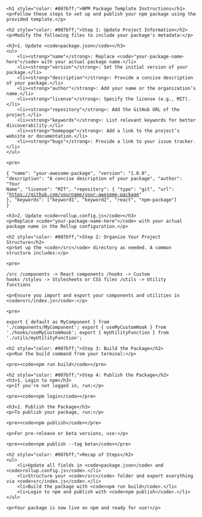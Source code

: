 
    <h1 style="color: #007bff;">NPM Package Template Instructions</h1>
    <p>Follow these steps to set up and publish your npm package using the provided template.</p>

    <h2 style="color: #007bff;">Step 1: Update Project Information</h2>
    <p>Modify the following files to include your package's metadata:</p>

    <h3>1. Update <code>package.json</code></h3>
    <ul>
        <li><strong>"name"</strong>: Replace <code>"your-package-name-here"</code> with your actual package name.</li>
        <li><strong>"version"</strong>: Set the initial version of your package.</li>
        <li><strong>"description"</strong>: Provide a concise description of your package.</li>
        <li><strong>"author"</strong>: Add your name or the organization’s name.</li>
        <li><strong>"license"</strong>: Specify the license (e.g., MIT).</li>
        <li><strong>"repository"</strong>: Add the GitHub URL of the project.</li>
        <li><strong>"keywords"</strong>: List relevant keywords for better discoverability.</li>
        <li><strong>"homepage"</strong>: Add a link to the project’s website or documentation.</li>
        <li><strong>"bugs"</strong>: Provide a link to your issue tracker.</li>
    </ul>

    <pre>
<code>{
  "name": "your-awesome-package",
  "version": "1.0.0",
  "description": "A concise description of your package",
  "author": "Your Name",
  "license": "MIT",
  "repository": {
    "type": "git",
    "url": "https://github.com/yourname/your-awesome-package"
  },
  "keywords": ["keyword1", "keyword2", "react", "npm-package"]
}</code></pre>

    <h3>2. Update <code>rollup.config.js</code></h3>
    <p>Replace <code>"your-package-name-here"</code> with your actual package name in the Rollup configuration.</p>

    <h2 style="color: #007bff;">Step 2: Organize Your Project Structure</h2>
    <p>Set up the <code>/src</code> directory as needed. A common structure includes:</p>

    <pre>
<code>/src
  /components  -> React components
  /hooks       -> Custom hooks
  /styles      -> Stylesheets or CSS files
  /utils       -> Utility functions</code></pre>

    <p>Ensure you import and export your components and utilities in <code>src/index.js</code>:</p>

    <pre>
<code>export { default as MyComponent } from './components/MyComponent';
export { useMyCustomHook } from './hooks/useMyCustomHook';
export { myUtilityFunction } from './utils/myUtilityFunction';</code></pre>

    <h2 style="color: #007bff;">Step 3: Build the Package</h2>
    <p>Run the build command from your terminal:</p>

    <pre><code>npm run build</code></pre>

    <h2 style="color: #007bff;">Step 4: Publish the Package</h2>
    <h3>1. Login to npm</h3>
    <p>If you're not logged in, run:</p>

    <pre><code>npm login</code></pre>

    <h3>2. Publish the Package</h3>
    <p>To publish your package, run:</p>

    <pre><code>npm publish</code></pre>

    <p>For pre-release or beta versions, use:</p>

    <pre><code>npm publish --tag beta</code></pre>

    <h2 style="color: #007bff;">Recap of Steps</h2>
    <ul>
        <li>Update all fields in <code>package.json</code> and <code>rollup.config.js</code>.</li>
        <li>Structure your <code>/src</code> folder and export everything via <code>src/index.js</code>.</li>
        <li>Build the package with <code>npm run build</code>.</li>
        <li>Login to npm and publish with <code>npm publish</code>.</li>
    </ul>

    <p>Your package is now live on npm and ready for use!</p>

